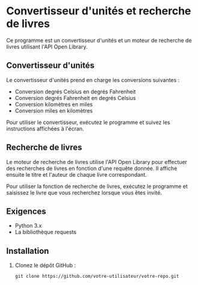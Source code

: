 # Convertisseur d'unités et recherche de livres

Ce programme est un convertisseur d'unités et un moteur de recherche de livres utilisant l'API Open Library.

## Convertisseur d'unités

Le convertisseur d'unités prend en charge les conversions suivantes :

- Conversion degrés Celsius en degrés Fahrenheit
- Conversion degrés Fahrenheit en degrés Celsius
- Conversion kilomètres en miles
- Conversion miles en kilomètres

Pour utiliser le convertisseur, exécutez le programme et suivez les instructions affichées à l'écran.

## Recherche de livres

Le moteur de recherche de livres utilise l'API Open Library pour effectuer des recherches de livres en fonction d'une requête donnée. Il affiche ensuite le titre et l'auteur de chaque livre correspondant.

Pour utiliser la fonction de recherche de livres, exécutez le programme et saisissez le livre que vous recherchez lorsque vous êtes invité.

## Exigences

- Python 3.x
- La bibliothèque requests

## Installation

1. Clonez le dépôt GitHub :

   ```shell
   git clone https://github.com/votre-utilisateur/votre-repo.git
